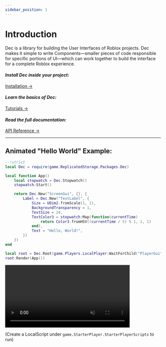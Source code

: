 ```yaml
---
sidebar_position: 1
---
```


# Introduction

<p className="highlight-paragraph">
Dec is a library for building the User Interfaces of Roblox projects. Dec makes
it simple to write Components—smaller pieces of code responsible for specific
portions of UI—which can work together to build the interface for a complete
Roblox experience.
</p>

<div style={{"display":"block", "margin-right":"7.5%", "margin-left":"3%"}}>
    <span style={{"display": "flex", "align-items": "center",
    "justify-content":"space-between"}}>
        <h4><i>Install Dec inside your project:&nbsp;&nbsp;</i></h4>
        <div class="cta-button">
            <a class="button button--primary button-lg" href="./Installation" 
            style={{"display":"block", "width":"11.5em"}}>
                Installation → 
            </a>
        </div>
    </span>
    <span style={{"display": "flex", "align-items": "center",
    "justify-content":"space-between"}}>
        <h4><i>Learn the basics of Dec:&nbsp;&nbsp;</i></h4>
        <div class="cta-button">
            <a class="button button--primary button-lg"
            href="./Chapter1/VirtualInstance"
            style={{"display":"block", "width":"11.5em"}}>
                Tutorials → 
            </a>
        </div>
    </span>
    <span style={{"display": "flex", "align-items": "center",
    "justify-content":"space-between"}}>
        <h4><i>Read the full documentation:&nbsp;&nbsp;</i></h4>
        <div class="cta-button">
            <a class="button button--primary button-lg" href="../api/Dec"
            style={{"display":"block", "width":"11.5em"}}>
                API Reference → 
            </a>
        </div>
    </span>
</div>

---

<h2 className="less-top-margin">
    Animated "Hello World" Example:
</h2>


```lua
--!strict
local Dec = require(game.ReplicatedStorage.Packages.Dec)

local function App()
    local stopwatch = Dec.Stopwatch()
    stopwatch:Start()

    return Dec.New("ScreenGui", {}, {
        Label = Dec.New("TextLabel", {
            Size = UDim2.fromScale(1, 1),
            BackgroundTransparency = 1,
            TextSize = 24,
            TextColor3 = stopwatch:Map(function(currentTime)
                return Color3.fromHSV((currentTime / 5) % 1, 1, 1)
            end),
            Text = "Hello, World!",
        })
    })
end

local root = Dec.Root(game.Players.LocalPlayer:WaitForChild("PlayerGui"))
root:Render(App())
```

<video className="align-center" width="80%" controls autoplay muted loop>
    <source src="/helloRainbow.mov" type="video/mp4" />
    ***Your browser does not support HTML Videos.***
    
    ***Please update your browser version and/or download
    [Google Chrome](https://www.google.com/chrome/) to view this page
    correctly.***
</video>

<br/>

(Create a LocalScript under `game.StarterPlayer.StarterPlayerScripts` to run)